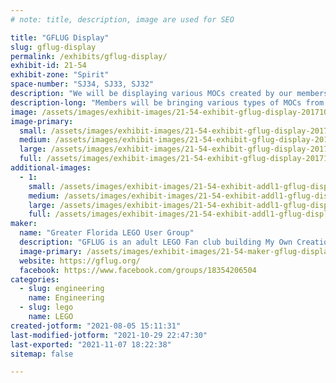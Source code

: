 ```yaml
---
# note: title, description, image are used for SEO

title: "GFLUG Display"
slug: gflug-display
permalink: /exhibits/gflug-display/
exhibit-id: 21-54
exhibit-zone: "Spirit"
space-number: "SJ34, SJ33, SJ32"
description: "We will be displaying various MOCs created by our members related to the LEGO hobby & fan community."
description-long: "Members will be bringing various types of MOCs from the LEGO community. These include trains, mosaics, GBC, sculptures, and robots. "
image: /assets/images/exhibit-images/21-54-exhibit-gflug-display-20171022-163612-large.jpg
image-primary: 
  small: /assets/images/exhibit-images/21-54-exhibit-gflug-display-20171022-163612-small.jpg
  medium: /assets/images/exhibit-images/21-54-exhibit-gflug-display-20171022-163612-medium.jpg
  large: /assets/images/exhibit-images/21-54-exhibit-gflug-display-20171022-163612-large.jpg
  full: /assets/images/exhibit-images/21-54-exhibit-gflug-display-20171022-163612-full.jpg
additional-images: 
  - 1:
    small: /assets/images/exhibit-images/21-54-exhibit-addl1-gflug-display-20171021-112640-small.jpg
    medium: /assets/images/exhibit-images/21-54-exhibit-addl1-gflug-display-20171021-112640-medium.jpg
    large: /assets/images/exhibit-images/21-54-exhibit-addl1-gflug-display-20171021-112640-large.jpg
    full: /assets/images/exhibit-images/21-54-exhibit-addl1-gflug-display-20171021-112640-full.jpg
maker: 
  name: "Greater Florida LEGO User Group"
  description: "GFLUG is an adult LEGO Fan club building My Own Creations (MOCs) and displaying them to inspire and motivate others. We advocate for children and adults to show their imagination with LEGO bricks and elements. We also build MOCs that work with clubs from around the US and world. These collaborative elements include Great Ball Contraption (GBC) and Modular Integrated Landscape System (MILS). We also work with First LEGO league and other LEGO related robotics clubs."
  image-primary: /assets/images/exhibit-images/21-54-maker-gflug-display-logo-medium.png
  website: https://gflug.org/
  facebook: https://www.facebook.com/groups/18354206504
categories: 
  - slug: engineering
    name: Engineering
  - slug: lego
    name: LEGO
created-jotform: "2021-08-05 15:11:31"
last-modified-jotform: "2021-10-29 22:47:30"
last-exported: "2021-11-07 18:22:38"
sitemap: false

---
```

